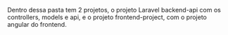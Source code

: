 Dentro dessa pasta tem 2 projetos, o projeto Laravel backend-api com os controllers, models e api, e o projeto frontend-project, com o projeto angular do frontend.
